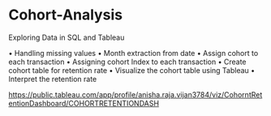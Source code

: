 # Cohort-Analysis
Exploring Data in SQL and Tableau

 •  Handling missing values
 • Month extraction from date
 • Assign cohort to each transaction
 • Assigning cohort Index to each transaction
 • Create cohort table for retention rate
 • Visualize the cohort table using Tableau
 • Interpret the retention rate
 
 https://public.tableau.com/app/profile/anisha.raja.vijan3784/viz/CohorntRetentionDashboard/COHORTRETENTIONDASH
